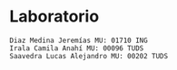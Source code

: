 # Laboratorio
```
Diaz Medina Jeremías MU: 01710 ING
Irala Camila Anahí MU: 00096 TUDS
Saavedra Lucas Alejandro MU: 00202 TUDS
```
